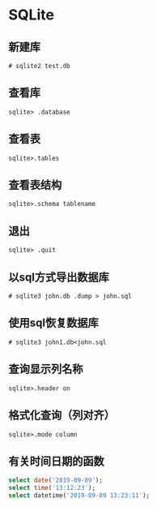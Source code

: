 # SQLite

## 新建库
` # sqlite2 test.db `
## 查看库
`sqlite> .database`
## 查看表
`sqlite>.tables`
## 查看表结构
`sqlite>.schema tablename`
## 退出
`sqlite> .quit`
## 以sql方式导出数据库
`# sqlite3 john.db .dump > john.sql`
## 使用sql恢复数据库
`# sqlite3 john1.db<john.sql`
## 查询显示列名称
`sqlite>.header on`
## 格式化查询（列对齐）
`sqlite>.mode column`
## 有关时间日期的函数
``` sql
select date('2019-09-09');
select time('13:12:23');
select datetime('2019-09-09 13:23:11');
```

